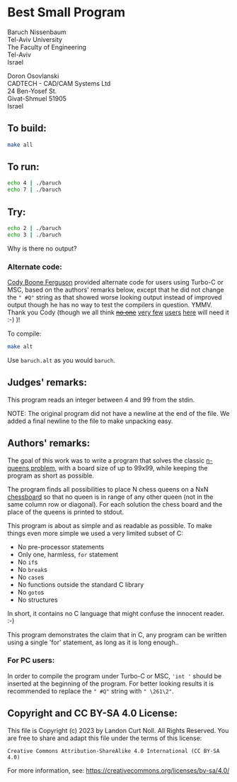 # Best Small Program

Baruch Nissenbaum  
Tel-Aviv University  
The Faculty of Engineering  
Tel-Aviv  
Israel  

Doron Osovlanski  
CADTECH - CAD/CAM Systems Ltd  
24 Ben-Yosef St.  
Givat-Shmuel   51905  
Israel  

## To build:

```sh
make all
```

## To run:

```sh
echo 4 | ./baruch
echo 7 | ./baruch
```

## Try:

```sh
echo 2 | ./baruch
echo 3 | ./baruch
```

Why is there no output?

### Alternate code:

[Cody Boone Ferguson](/winners.html#Cody_Boone_Ferguson) provided alternate code
for users using Turbo-C or MSC, based on the authors' remarks below, except
that he did not change the `" #Q"` string as that showed worse looking output
instead of improved output though he has no way to test the compilers in
question. YMMV. Thank you Cody (though we all think <strike>[no
one](https://en.wiktionary.org/wiki/no_one#Pronoun)</strike> [very
few](https://en.wikipedia.org/wiki/0)
[users](https://en.wikipedia.org/wiki/Microsoft_Windows)
[here](https://www.ioccc.org) will need it :-) )!

To compile:

```sh
make alt
```

Use `baruch.alt` as you would `baruch`.


## Judges' remarks:

This program reads an integer between 4 and 99 from the stdin.

NOTE: The original program did not have a newline at the end of the file.  We
added a final newline to the file to make unpacking easy.

## Authors' remarks:

The goal of this work was to write a program that solves the classic [n-queens
problem](https://en.wikipedia.org/wiki/Eight_queens_puzzle), with a board size
of up to 99x99, while keeping the program as short as possible.

The program finds all possibilities to place N chess queens on a NxN
[chessboard](https://en.wikipedia.org/wiki/Chessboard) so that no queen is in
range of any other queen (not in the same column row or diagonal).  For each
solution the chess board and the place of the queens is printed to stdout.

This program is about as simple and as readable as possible.  To make things
even more simple we used a very limited subset of C:

- No pre-processor statements
- Only one, harmless, `for` statement
- No `if`s
- No `break`s
- No `case`s
- No functions outside the standard C library
- No `goto`s
- No structures

In short, it contains no C language that might confuse the innocent reader. :-)

This program demonstrates the claim that in C, any program
can be written using a single 'for' statement, as long as it is
long enough..

### For PC users:

In order to compile the program under Turbo-C or MSC,  `'int '` should be inserted
at the beginning of the program.  For better looking results it is recommended
to replace the `" #Q"` string with `" \261\2"`.

## Copyright and CC BY-SA 4.0 License:

This file is Copyright (c) 2023 by Landon Curt Noll.  All Rights Reserved.
You are free to share and adapt this file under the terms of this license:

    Creative Commons Attribution-ShareAlike 4.0 International (CC BY-SA 4.0)

For more information, see: https://creativecommons.org/licenses/by-sa/4.0/
